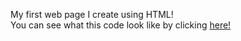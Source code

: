 My first web page I create using HTML! <br>
You can see what this code look like by clicking <a href=" https://ahmed-gh-mansour.github.io/my-frist-html-page/">here!</a> 

